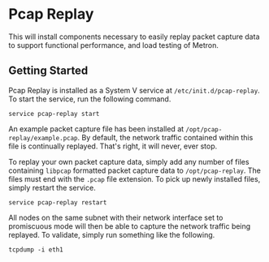 Pcap Replay
===========

This will install components necessary to easily replay packet capture data to support functional performance, and load testing of Metron.

Getting Started
---------------

Pcap Replay is installed as a System V service at `/etc/init.d/pcap-replay`.  To start the service, run the following command.

```
service pcap-replay start
```

An example packet capture file has been installed at `/opt/pcap-replay/example.pcap`.  By default, the network traffic contained within this file is continually replayed.  That's right, it will never, ever stop.  

To replay your own packet capture data, simply add any number of files containing `libpcap` formatted packet capture data to `/opt/pcap-replay`.  The files must end with the `.pcap` file extension.  To pick up newly installed files, simply restart the service.

```
service pcap-replay restart
```

All nodes on the same subnet with their network interface set to promiscuous mode will then be able to capture the network traffic being replayed.  To validate, simply run something like the following.

```
tcpdump -i eth1
```

